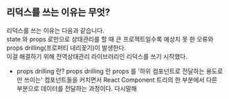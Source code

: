## 리덕스를 쓰는 이유는 무엇?  

리덕스를 쓰는 이유는 다음과 같습니다.  
state 와 props 로만으로 상태관리를 할 때 큰 프로젝트일수록 예상치 못 한 오류와 props drilling(프로퍼티 내리꽂기)이 발생한다.  
이걸 해결하기 위해 전역상태관리 라이브러리인 리덕스를 쓰기 시작했다.  

- props drilling 란?
  props drilling 란 props 를 '하위 컴포넌트로 전달하는 용도로만 쓰이는' 컴포넌트들을 커치면서 React Component 트리의
  한 부분에서 다른 부분으로 데이터를 전달하는 과정이다. 다시말해 
